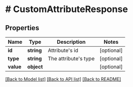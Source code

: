 # # CustomAttributeResponse

## Properties

Name | Type | Description | Notes
------------ | ------------- | ------------- | -------------
**id** | **string** | Attribute&#39;s id | [optional]
**type** | **string** | The attribute&#39;s type | [optional]
**value** | **object** |  | [optional]

[[Back to Model list]](../../README.md#models) [[Back to API list]](../../README.md#endpoints) [[Back to README]](../../README.md)
